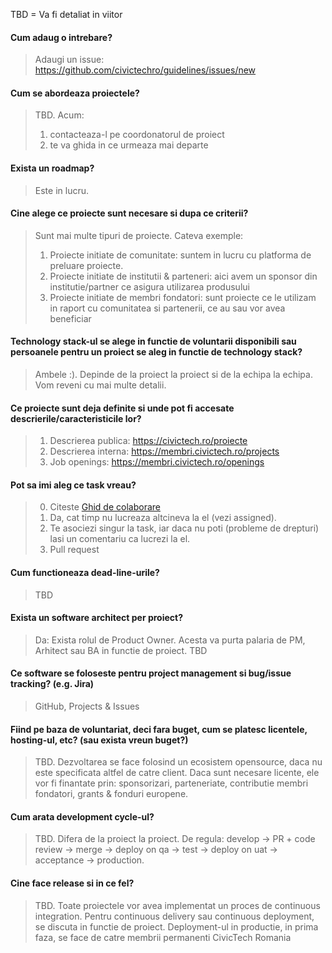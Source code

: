 TBD = Va fi detaliat in viitor

#### Cum adaug o intrebare?
> Adaugi un issue: https://github.com/civictechro/guidelines/issues/new

#### Cum se abordeaza proiectele? 
> TBD. Acum:
> 1) contacteaza-l pe coordonatorul de proiect
> 2) te va ghida in ce urmeaza mai departe

#### Exista un roadmap?
> Este in lucru. 

#### Cine alege ce proiecte sunt necesare si dupa ce criterii?
> Sunt mai multe tipuri de proiecte. Cateva exemple: 
> 1) Proiecte initiate de comunitate: suntem in lucru cu platforma de preluare proiecte. 
> 2) Proiecte initiate de institutii & parteneri: aici avem un sponsor din institutie/partner ce asigura utilizarea produsului
> 3) Proiecte initiate de membri fondatori: sunt proiecte ce le utilizam in raport cu comunitatea si partenerii, ce au sau vor avea beneficiar


#### Technology stack-ul se alege in functie de voluntarii disponibili sau persoanele pentru un proiect se aleg in functie de technology stack?
> Ambele :). Depinde de la proiect la proiect si de la echipa la echipa. Vom reveni cu mai multe detalii.

#### Ce proiecte sunt deja definite si unde pot fi accesate descrierile/caracteristicile lor?
> 1) Descrierea publica: https://civictech.ro/proiecte
> 2) Descrierea interna: https://membri.civictech.ro/projects
> 3) Job openings: https://membri.civictech.ro/openings


#### Pot sa imi aleg ce task vreau?
> 0) Citeste [Ghid de colaborare](CONTRIBUTING.md)
> 1) Da, cat timp nu lucreaza altcineva la el (vezi assigned). 
> 2) Te asociezi singur la task, iar daca nu poti (probleme de drepturi) lasi un comentariu ca lucrezi la el. 
> 3) Pull request


#### Cum functioneaza dead-line-urile?
> TBD

#### Exista un software architect per proiect?
> Da: Exista rolul de Product Owner. Acesta va purta palaria de PM, Arhitect sau BA in functie de proiect. TBD

#### Ce software se foloseste pentru project management si bug/issue tracking? (e.g. Jira)
> GitHub, Projects & Issues

#### Fiind pe baza de voluntariat, deci fara buget, cum se platesc licentele, hosting-ul, etc? (sau exista vreun buget?)
> TBD.
> Dezvoltarea se face folosind un ecosistem opensource, daca nu este specificata altfel de catre client. 
> Daca sunt necesare licente, ele vor fi finantate prin: sponsorizari, parteneriate, contributie membri fondatori, grants & fonduri europene.

#### Cum arata development cycle-ul? 
> TBD. Difera de la proiect la proiect. De regula: develop -> PR + code review -> merge -> deploy on qa -> test -> deploy on uat -> acceptance -> production. 

#### Cine face release si in ce fel?
> TBD. Toate proiectele vor avea implementat un proces de continuous integration. Pentru continuous delivery sau continuous deployment, se discuta in functie de proiect. Deployment-ul in productie, in prima faza, se face de catre membrii permanenti CivicTech Romania
